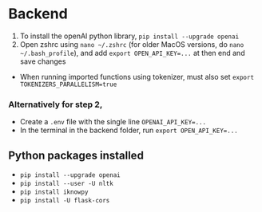 # Backend

1. To install the openAI python library, `pip install --upgrade openai`
2. Open zshrc using `nano ~/.zshrc` (for older MacOS versions, do `nano ~/.bash_profile`), and add `export OPEN_API_KEY=...` at then end and save changes
- When running imported functions using tokenizer, must also set `export TOKENIZERS_PARALLELISM=true`

### Alternatively for step 2,
- Create a `.env` file with the single line `OPENAI_API_KEY=...`
- In the terminal in the backend folder, run `export OPEN_API_KEY=...`


## Python packages installed
- `pip install --upgrade openai`
- `pip install --user -U nltk`
- `pip install iknowpy`
- `pip install -U flask-cors`